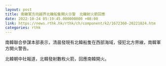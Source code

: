 ```yaml
---
layout: post
title: 南韓軍方向越界北韓船隻開火示警　北韓射火箭回應
date: 2022-10-24 05:19:45.000000000 +08:00
link: https://news.rthk.hk/rthk/ch/component/k2/1672360-20221024.htm
categories: rthk
---
```


南韓聯合參謀本部表示，清晨發現有北韓船隻在西部海域，侵犯北方界線，南韓軍方開火警告。

北韓朝中社報道，北韓發射數枚火箭，回應南韓開火。
